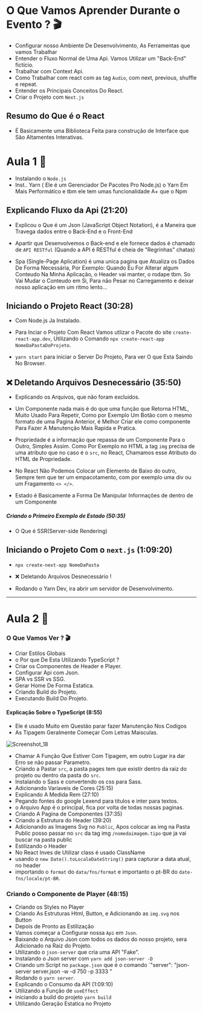 # O Que Vamos Aprender Durante o Evento ? 🎬

* Configurar nosso Ambiente De Desenvolvimento, As Ferramentas que vamos Trabalhar
* Entender o Fluxo Normal de Uma Api. Vamos Utilizar um "Back-End" fictício.
* Trabalhar com Context Api.
* Como Trabalhar com react com as tag `Audio`, com next, previous, shuffle e repeat.
* Entender os Principais Conceitos Do React.
* Criar o Projeto com `Next.js`

 ## Resumo do Que é o React
 
* É Basicamente uma Biblioteca Feita para construção de Interface que São Altamentes Interativas.


# Aula 1 🚀

* Instalando o `Node.js`
* Inst.. Yarn ( Ele é um Gerenciador De Pacotes Pro Node.js) o Yarn Em Mais Performático e tbm ele tem umas funcionalidade A+ que o Npm

## Explicando Fluxo da Api (21:20)

* Explicou o Que é um Json (JavaScript Object Notation), é a Maneira que  Travega dados entre o Back-End e o Front-End

* Apartir que Desenvolvemos o Back-end e ele fornece dados é chamado de `API RESTful` (Quando a API é RESTful é cheia de "Regrinhas" chatas)

* Spa (Single-Page Aplication) é uma unica pagina que Atualiza os Dados De Forma Necessária, Por Exemplo: Quando Eu For Alterar algum Conteudo Na Minha Aplicação, o Header vai manter, o rodape tbm. So Vai Mudar o Conteudo em Si, Para não Pesar no Carregamento e deixar nosso aplicação em um ritmo lento...

## Iniciando o Projeto React (30:28)

* Com Node.js Ja Instalado.

* Para Inciar o Projeto Com React Vamos utlizar o Pacote do site `create-react-app.dev`, Utilizando o Comando `npx create-react-app NomeDaPastaDoProjeto`.

* `yarn start` para iniciar o Server Do Projeto, Para ver O que Esta Saindo No Browser.

## ❌  Deletando Arquivos Desnecessário (35:50)

* Explicando os Arquivos, que não foram excluidos.

* Um Componente nada mais é do que uma função que Retorna HTML, Muito Usado Para Repetir, Como por Exemplo Um Botão com o mesmo formato de uma Pagina Anterior, é Melhor Criar ele como componente Para Fazer A Manutenção Mais Rapida e Pratica.

* Propriedade é a informação que repassa de um Componente Para o Outro, Simples Assim. Como Por Exemplo no HTML a tag `img` precisa de uma atributo que no caso é o `src`, no React, Chamamos esse Atributo do HTML de Propriedade.

* No React Não Podemos Colocar um Elemento de Baixo do outro, Sempre tem que ter um empacotamento, com por exemplo uma div ou um Fragamento `<> </>`.

* Estado é Basicamente a Forma De Manipular Informações de dentro de um Componente

##### Criando o Primeiro Exemplo de Estado (50:35)

* O Que é SSR(Server-side Rendering) 

## Iniciando o Projeto Com o `next.js` (1:09:20)

* `npx create-next-app NomeDaPasta`

* ❌  Deletando Arquivos Desnecessário !

* Rodando o Yarn Dev, ira abrir um servidor de Desenvolvimento.

 <hr/>
 
 # Aula 2 🚀

### O Que Vamos Ver ? 🎬

* Criar Estilos Globais
* o Por que De Esta Utilizando TypeScript ?
* Criar os Componentes de Header e Player.
* Configurar Api com Json.
* SPA vs SSR vs SSG.
* Gerar Home De Forma Estatica.
* Criando Build do Projeto.
* Executando Build Do Projeto.


#### Explicação Sobre o TypeScript (8:55)

* Ele é usado Muito em Questão parar fazer Manutenção Nos Codigos
* As Tipagem Geralmente Começar Com Letras Maisculas.

![Screenshot_18](https://user-images.githubusercontent.com/78617974/116110495-1ef5f580-a68c-11eb-898f-4119d87e5673.jpg)

* Chamar A Função Que Estiver Com Tipagem, em outro Lugar ira dar Erro se não passar Parametro.
*  Criando a Pastar `src`, a pasta pages tem que existir dentro da raiz do projeto ou dentro da pasta do  `src`.
* Instalando o Sass e convertendo os css para Sass.
* Adicionando Variaveis de Cores (25:15)
* Explicando A Medida Rem (27:10)
* Pegando fontes do google Lexend para titulos e inter para textos.
* o Arquivo App é o principal, fica por volta de todas nossas paginas.
* Criando A Pagina de Componentes  (37:35)
* Criando a Estrutura do Header (39:20)
* Adicionando as Imagens Svg no `Public`, Apos colocar as  img na Pasta Public posso passar no `src` da tag img `/nomedaimagem.tipo` que ja vai buscar na pasta public
* Estilizando o Header
* No React Inves de Utilizar class  é usado ClassName
* usando o `new Date().toLocaleDateString()` para capturar a data atual, no header
* importando o `format` do `data/fns/format` e importanto o pt-BR do `date-fns/locale/pt-BR`.


### Criando o Componente de Player (48:15)

* Criando os Styles no Player
* Criando As Estruturas Html, Button, e  Adicionando as `img.svg` nos Button
* Depois de Pronto as Estilização
* Vamos começar a Configurar nossa `Api` em `Json`.
* Baixando o Arquivo Json com todos os dados do nosso projeto, sera Adicionado na Raiz do Projeto.
* Utilizando o `json-server` que cria uma API "Fake".
* Instalando o Json server com `yarn add json-server -D`
* Criando um Script no `package.json` que é o comando `"server": "json-server server.json -w  -d 750 -p 3333 "
* Rodando o `yarn server`.
* Explicando o Consumo da API (1:09:10)
* Utilizando a Função de `useEffect`
* iniciando a build do projeto `yarn build`
* Utilizando Geração Estatica no Projeto



